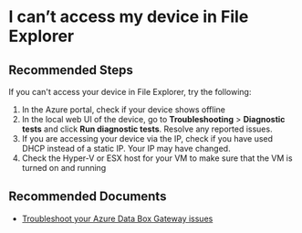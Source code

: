 <properties
	pageTitle="I can’t access my device in File Explorer."
	description="I can’t access my device in File Explorer."
	service=""
	resource="databoxedgedevices"
	service="azureexpresspod"
	displayOrder="7"
	selfHelpType="resource"
	supportTopicIds=""
	resourceTags="DataBoxGateway"
	productPesIds=""
	cloudEnvironments="public"
/>

# I can’t access my device in File Explorer

## **Recommended Steps**

If you can't access your device in File Explorer, try the following:

1. In the Azure portal, check if your device shows offline
2. In the local web UI of the device, go to **Troubleshooting** > **Diagnostic tests** and click **Run diagnostic tests**. Resolve any reported issues.
3. If you are accessing your device via the IP, check if you have used DHCP instead of a static IP. Your IP may have changed.
4. Check the Hyper-V or ESX host for your VM to make sure that the VM is turned on and running

## **Recommended Documents**

* [Troubleshoot your Azure Data Box Gateway issues](https://docs.microsoft.com/azure/databox-online/data-box-gateway-troubleshoot)
